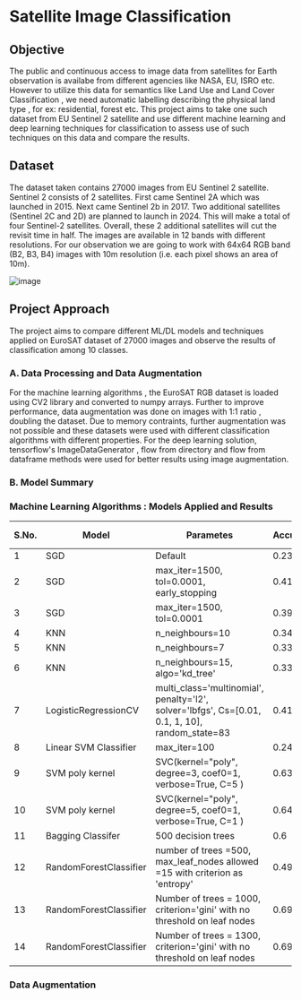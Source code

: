 # Satellite Image Classification

## Objective
The public and continuous access to image data from satellites for Earth observation is availabe from different agencies like NASA, EU, ISRO etc. However to utilize this data for semantics like Land Use and Land Cover Classification , we need automatic labelling describing the physical land type , for ex: residential, forest etc. This project aims to take one such dataset from EU Sentinel 2 satellite and use different machine learning and deep learning techniques for classification to assess use of such techniques on this data and compare the results.

## Dataset
The dataset taken contains 27000 images from EU Sentinel 2 satellite. Sentinel 2 consists of 2 satellites. First came Sentinel 2A which was launched in 2015. Next came Sentinel 2b in 2017. Two additional satellites (Sentinel 2C and 2D) are planned to launch in 2024. This will make a total of four Sentinel-2 satellites. Overall, these 2 additional satellites will cut the revisit time in half.
The images are available in 12 bands with different resolutions. For our observation we are going to work with 64x64 RGB band (B2, B3, B4) images with 10m resolution (i.e. each pixel shows an area of 10m). 

![image](https://github.com/Abhishek-Baid/Satellite_Image_Classification/assets/33655961/59baa96e-3ef4-4be4-9a08-16b21aabe3ec)


## Project Approach 
The project aims to compare different ML/DL models and techniques applied on EuroSAT dataset of 27000 images and observe the results of classification among 10 classes. 

### A. Data Processing and Data Augmentation
For the machine learning algorithms , the EuroSAT RGB dataset is loaded using CV2 library and converted to numpy arrays. Further to improve performance, data augmentation was done on images with 1:1 ratio , doubling the dataset. Due to memory contraints, further augmentation was not possible and these datasets were used with different classification algorithms with different properties.
For the deep learning solution, tensorflow's ImageDataGenerator , flow from directory and flow from dataframe methods were used for better results using image augmentation. 

### B. Model Summary 
### Machine Learning Algorithms : Models Applied and Results

|S.No.|Model|Parametes|Accuracy|Precision|Recall|F1-Score|
|---|---|---|---|---|---|---|
|1 |	SGD |	Default |	0.237|	0.282|	0.26|	0.208|
|2 |	SGD |	max_iter=1500, tol=0.0001, early_stopping|	0.415|	0.403|	0.409|	0.401|
|3 |	SGD |	max_iter=1500, tol=0.0001|	0.395|	0.465|	0.384|	0.392|
|4 |	KNN |	n_neighbours=10| 0.34|	0.29|	0.34|	0.24|
|5 |	KNN |	n_neighbours=7|	0.338|	0.49|	0.34|	0.27|
|6 |	KNN |	n_neighbours=15, algo='kd_tree'|	0.337|	0.49|	0.3|	0.24|
|7 |	LogisticRegressionCV |	multi_class='multinomial', penalty='l2', solver='lbfgs', Cs=[0.01, 0.1, 1, 10], random_state=83|	0.41||||			
|8 |	Linear SVM Classifier |	max_iter=100 |	0.245|	0.296|	0.246|	0.248|
|9 |	SVM poly kernel |	SVC(kernel="poly", degree=3, coef0=1, verbose=True, C=5  )|	0.63|	0.636|	0.625|	0.624|
|10 |	SVM poly kernel |	SVC(kernel="poly", degree=5, coef0=1, verbose=True, C=1  )|	0.64|	0.644|	0.634|	0.635|
|11 |	Bagging Classifer |	500 decision trees|	0.6|	0.619|	0.626|	0.614|
|12 |	RandomForestClassifier |	number of trees =500,  max_leaf_nodes allowed =15 with criterion as 'entropy'|	0.49|	0.498|	0.426|	0.402|
|13 |	RandomForestClassifier |	Number of trees = 1000, criterion='gini' with no threshold on leaf nodes| 	0.698|	0.686|	0.691|	0.682|
|14 |	RandomForestClassifier |	Number of trees = 1300, criterion='gini' with no threshold on leaf nodes|	0.699|	0.688|	0.692|	0.683|



### Data Augmentation
